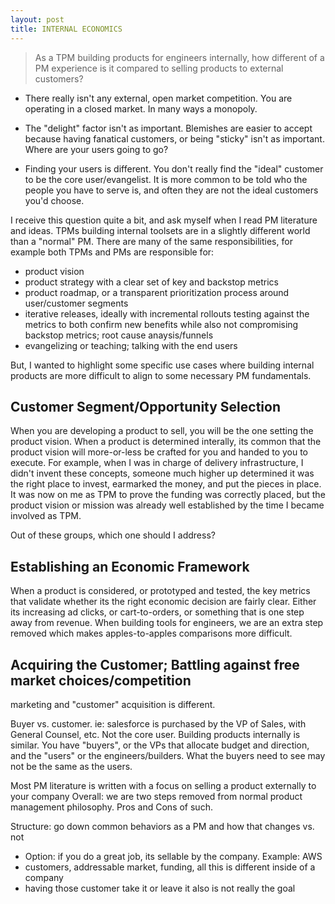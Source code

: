 ```yaml
---
layout: post
title: INTERNAL ECONOMICS
---
```


> As a TPM building products for engineers internally, how different of a PM experience is it compared to selling products to external customers?

- There really isn't any external, open market competition.  You are operating in a closed market.  In many ways a monopoly.

- The "delight" factor isn't as important.  Blemishes are easier to accept because having fanatical customers, or being "sticky" isn't as important.  Where are your users going to go?

- Finding your users is different.  You don't really find the "ideal" customer to be the core user/evangelist.  It is more common to be told who the people you have to serve is, and often they are not the ideal customers you'd choose.

I receive this question quite a bit, and ask myself when I read PM literature and ideas.  TPMs building internal toolsets are in a slightly different world than a "normal" PM.  There are many of the same responsibilities, for example both TPMs and PMs are responsible for:

- product vision
- product strategy with a clear set of key and backstop metrics
- product roadmap, or a transparent prioritization process around user/customer segments
- iterative releases, ideally with incremental rollouts testing against the metrics to both confirm new benefits while also not compromising backstop metrics; root cause anaysis/funnels
- evangelizing or teaching; talking with the end users

But, I wanted to highlight some specific use cases where building internal products are more difficult to align to some necessary PM fundamentals.

## Customer Segment/Opportunity Selection

When you are developing a product to sell, you will be the one setting the product vision.  When a product is determined interally, its common that the product vision will more-or-less be crafted for you and handed to you to execute.  For example, when I was in charge of delivery infrastructure, I didn't invent these concepts, someone much higher up determined it was the right place to invest, earmarked the money, and put the pieces in place.  It was now on me as TPM to prove the funding was correctly placed, but the product vision or mission was already well established by the time I became involved as TPM.

Out of these groups, which one should I address?

## Establishing an Economic Framework

When a product is considered, or prototyped and tested, the key metrics that validate whether its the right economic decision are fairly clear.  Either its increasing ad clicks, or cart-to-orders, or something that is one step away from revenue.  When building tools for engineers, we are an extra step removed which makes apples-to-apples comparisons more difficult.

## Acquiring the Customer; Battling against free market choices/competition

marketing and "customer" acquisition is different.

Buyer vs. customer.   ie: salesforce is purchased by the VP of Sales, with General Counsel, etc.  Not the core user.  Building products internally is similar.  You have "buyers", or the VPs that allocate budget and direction, and the "users" or the engineers/builders.  What the buyers need to see may not be the same as the users.

Most PM literature is written with a focus on selling a product externally to your company
Overall: we are two steps removed from normal product management philosophy.  Pros and Cons of such.

Structure: go down common behaviors as a PM and how that changes vs. not

- Option: if you do a great job, its sellable by the company. Example: AWS
- customers, addressable market, funding, all this is different inside of a company
- having those customer take it or leave it also is not really the goal
